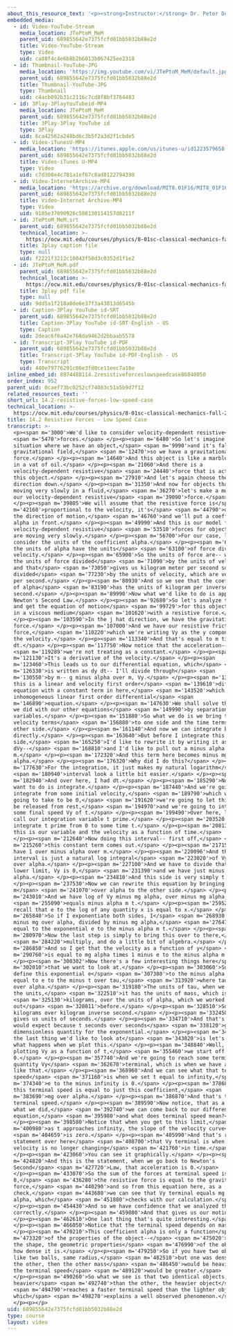 ```yaml
---
about_this_resource_text: '<p><strong>Instructor:</strong> Dr. Peter Dourmashkin</p>'
embedded_media:
  - id: Video-YouTube-Stream
    media_location: JTePtoM_MeM
    parent_uid: 689855642e7375fcfd01bb5032b88e2d
    title: Video-YouTube-Stream
    type: Video
    uid: ca88f4c4e6b8b2b6013b067425ee2318
  - id: Thumbnail-YouTube-JPG
    media_location: 'https://img.youtube.com/vi/JTePtoM_MeM/default.jpg'
    parent_uid: 689855642e7375fcfd01bb5032b88e2d
    title: Thumbnail-YouTube-JPG
    type: Thumbnail
    uid: c4acb092b31c2116c7cd8f8bf3764483
  - id: 3Play-3PlayYouTubeid-MP4
    media_location: JTePtoM_MeM
    parent_uid: 689855642e7375fcfd01bb5032b88e2d
    title: 3Play-3Play YouTube id
    type: 3Play
    uid: 6ca42562a248bd6c3b5f2a3d2f1cbde5
  - id: Video-iTunesU-MP4
    media_location: 'https://itunes.apple.com/us/itunes-u/id1223579658'
    parent_uid: 689855642e7375fcfd01bb5032b88e2d
    title: Video-iTunes U-MP4
    type: Video
    uid: c7d308e4c781a1ef67c8ad8122794390
  - id: Video-InternetArchive-MP4
    media_location: 'https://archive.org/download/MIT8.01F16/MIT8_01F16_L14v02_360p.mp4'
    parent_uid: 689855642e7375fcfd01bb5032b88e2d
    title: Video-Internet Archive-MP4
    type: Video
    uid: 9105e37090926c588130114157d8211f
  - id: JTePtoM_MeM.srt
    parent_uid: 689855642e7375fcfd01bb5032b88e2d
    technical_location: >-
      https://ocw.mit.edu/courses/physics/8-01sc-classical-mechanics-fall-2016/week-4-drag-forces-constraints-and-continuous-systems/14.2-resistive-forces-low-speed-case/14.2-resistive-forces-low-speed-case/JTePtoM_MeM.srt
    title: 3play caption file
    type: null
    uid: f2221f3212c10043f50d3c0352d1f1e2
  - id: JTePtoM_MeM.pdf
    parent_uid: 689855642e7375fcfd01bb5032b88e2d
    technical_location: >-
      https://ocw.mit.edu/courses/physics/8-01sc-classical-mechanics-fall-2016/week-4-drag-forces-constraints-and-continuous-systems/14.2-resistive-forces-low-speed-case/14.2-resistive-forces-low-speed-case/JTePtoM_MeM.pdf
    title: 3play pdf file
    type: null
    uid: 9dd5a1f218a0de6e37f3a43813d6545b
  - id: Caption-3Play YouTube id-SRT
    parent_uid: 689855642e7375fcfd01bb5032b88e2d
    title: Caption-3Play YouTube id-SRT-English - US
    type: Caption
    uid: 2deac6f0a42e768da9462d2bbaab5578
  - id: Transcript-3Play YouTube id-PDF
    parent_uid: 689855642e7375fcfd01bb5032b88e2d
    title: Transcript-3Play YouTube id-PDF-English - US
    type: Transcript
    uid: 440e79776291c86e3fd0ce11eec7a18e
inline_embed_id: 8974488114.2resistiveforceslowspeedcase86840050
order_index: 952
parent_uid: 0caef73bc0252cf74083c51a5b9d7f12
related_resources_text: ''
short_url: 14.2-resistive-forces-low-speed-case
technical_location: >-
  https://ocw.mit.edu/courses/physics/8-01sc-classical-mechanics-fall-2016/week-4-drag-forces-constraints-and-continuous-systems/14.2-resistive-forces-low-speed-case/14.2-resistive-forces-low-speed-case
title: 14.2 Resistive Forces - Low Speed Case
transcript: >-
  <p><span m='3000'>We'd like to consider velocity-dependent resistive</span>
  <span m='5470'>forces.</span> </p><p><span m='6480'>So let's imagine a
  situation where we have an object,</span> <span m='9990'>and it's falling in a
  gravitational field,</span> <span m='12470'>so we have a gravitational
  force.</span> </p><p><span m='14640'>And this object is like a marble falling
  in a vat of oil.</span> </p><p><span m='21060'>And there is a
  velocity-dependent resistive</span> <span m='24440'>force that is acting on
  this object.</span> </p><p><span m='27910'>And let's again choose the positive
  direction down.</span> </p><p><span m='31350'>And now for objects that are
  moving very slowly in a fluid,</span> <span m='36270'>let's make a model for
  our velocity-dependent resistive</span> <span m='39090'>force.</span>
  </p><p><span m='39805'>We will assume that the resistive force is</span> <span
  m='42160'>proportional to the velocity, it's</span> <span m='44790'>opposing
  the direction of motion,</span> <span m='46760'>and we'll put a coefficient
  alpha in front.</span> </p><p><span m='49990'>And this is our model for
  velocity-dependent resistive</span> <span m='53510'>forces for objects that
  are moving very slowly.</span> </p><p><span m='56700'>For our case, let's
  consider the units of the coefficient alpha.</span> </p><p><span m='60500'>So
  the units of alpha have the units</span> <span m='63100'>of force divided by
  velocity.</span> </p><p><span m='65900'>So the units of force are-- we have
  the units of force divided</span> <span m='71090'>by the units of velocity,
  and that</span> <span m='73050'>gives us kilogram meter per second squared,
  divided</span> <span m='77230'>by the units of velocity, which are velocity
  per second.</span> </p><p><span m='80930'>And so we see that the coefficient
  of alpha</span> <span m='83190'>has the units of kilogram per inverse
  second.</span> </p><p><span m='89990'>Now what we'd like to do is apply
  Newton's Second Law.</span> </p><p><span m='92680'>So let's analyze the forces
  and get the equation of motion</span> <span m='99729'>for this object falling
  in a viscous medium</span> <span m='101620'>with a resistive force.</span>
  </p><p><span m='103590'>In the j hat direction, we have the gravitational
  force.</span> </p><p><span m='107000'>And we have our resistive friction
  force,</span> <span m='110220'>which we're writing Vy as the y component of
  the velocity.</span> </p><p><span m='113340'>And that's equal to m times dVy
  dt.</span> </p><p><span m='117750'>Now notice that the acceleration--</span>
  <span m='119289'>we're not treating as a constant.</span> </p><p><span
  m='121130'>It's a derivative of the velocity.</span> </p><p><span
  m='123460'>This leads us to our differential equation, which</span> <span
  m='126330'>is written as dy dt-- I'll divide through</span> <span
  m='130550'>by m-- g minus alpha over m, Vy.</span> </p><p><span m='135100'>Now
  this is a linear and velocity first order</span> <span m='139610'>differential
  equation with a constant term in here,</span> <span m='143520'>which is called
  inhomogeneous linear first order differential</span> <span
  m='146890'>equation.</span> </p><p><span m='147630'>We shall solve this like
  we did with our other equations</span> <span m='149990'>by separation of
  variables.</span> </p><p><span m='151880'>So what we do is we bring the
  velocity terms</span> <span m='156880'>to one side and the time terms to the
  other side.</span> </p><p><span m='161140'>And now we can integrate both sides
  directly.</span> </p><p><span m='163640'>But before I integrate this
  side,</span> <span m='165250'>I'd like to rewrite it by writing it as
  dVy--</span> <span m='168810'>and I'd like to pull out a minus alpha over
  m.</span> </p><p><span m='172320'>And this term here becomes minus mg over
  alpha.</span> </p><p><span m='176320'>Why did I do this?</span> </p><p><span
  m='177630'>For the integration, it just makes my natural logarithm</span>
  <span m='180940'>interval look a little bit easier.</span> </p><p><span
  m='182940'>And over here, I had dt.</span> </p><p><span m='185290'>Now what I
  want to do is integrate.</span> </p><p><span m='187440'>And we're going to
  integrate from some initial velocity,</span> <span m='189790'>which we're
  going to take to be 0,</span> <span m='191620'>we're going to let this object
  be released from rest,</span> <span m='194970'>and we're going to integrate to
  some final speed Vy of t.</span> </p><p><span m='199490'>Over here, let's just
  call our integration variable t prime.</span> </p><p><span m='203520'>And we
  integrate t prime from 0 to some time t.</span> </p><p><span m='208130'>So
  this is our variable and the velocity as a function of time.</span>
  </p><p><span m='212640'>Now doing this interval-- first off,</span> <span
  m='215260'>this constant term comes out.</span> </p><p><span m='217150'>So we
  have 1 over minus alpha over m.</span> </p><p><span m='220096'>And the
  interval is just a natural log integral</span> <span m='223020'>of Vy minus mg
  over alpha.</span> </p><p><span m='227100'>And we have to divide that in the
  lower limit, Vy is 0,</span> <span m='231390'>and we have just minus mg over
  alpha.</span> </p><p><span m='234810'>And this side is very simply t.</span>
  </p><p><span m='237530'>Now we can rewrite this equation by bringing the
  m</span> <span m='241070'>over alpha to the other side.</span> </p><p><span
  m='243010'>And we have log of Vy minus mg alpha, over minus mg alpha,</span>
  <span m='255090'>equals minus alpha m t.</span> </p><p><span m='259529'>Now
  recall that e to the log of any quantity x is equal to x.</span> </p><p><span
  m='265840'>So if I exponentiate both sides, I</span> <span m='268930'>get Vy
  minus mg over alpha, divided by minus mg alpha,</span> <span m='276470'>is
  equal to the exponential e to the minus alpha m t.</span> </p><p><span
  m='280970'>Now the last step is simply to bring this over to there,</span>
  <span m='284220'>multiply, and do a little bit of algebra.</span> </p><p><span
  m='286850'>And so I get that the velocity as a function of y</span> <span
  m='290760'>is equal to mg alpha times 1 minus e to the minus alpha m t.</span>
  </p><p><span m='300302'>Now there's a few interesting things here</span> <span
  m='302010'>that we want to look at.</span> </p><p><span m='303060'>Suppose we
  define this exponential e</span> <span m='307380'>to the minus alpha m t as
  equal to e to the minus t over tau,</span> <span m='313920'>where tau is m
  over alpha.</span> </p><p><span m='319180'>The units of tau, when we look at
  the units,</span> <span m='322510'>it has the units of mass, which is</span>
  <span m='325130'>kilograms, over the units of alpha, which we worked
  out</span> <span m='328011'>before.</span> </p><p><span m='328510'>So we have
  kilograms over kilogram inverse second.</span> </p><p><span m='332450'>That
  gives us units of seconds.</span> </p><p><span m='334710'>And that's what we
  would expect because t seconds over seconds</span> <span m='338120'>gives us
  dimensionless quantity for the exponential.</span> </p><p><span m='341440'>Now
  the last thing we'd like to look at</span> <span m='343820'>is let's just see
  what happens when we plot this.</span> </p><p><span m='348840'>Well, if we're
  plotting Vy as a function of t,</span> <span m='355460'>we start off at
  0.</span> </p><p><span m='357740'>And we're going to reach some terminal
  quantity Vy</span> <span m='362670'>terminal, which is when we have a graph
  like that.</span> </p><p><span m='368960'>And we can see what that terminal
  speed</span> <span m='371160'>is when we set t equal to infinity,</span> <span
  m='374340'>e to the minus infinity is 0.</span> </p><p><span m='378680'>And so
  this terminal speed is equal to just this coefficient,</span> <span
  m='383690'>mg over alpha.</span> </p><p><span m='386870'>And that's the
  terminal speed.</span> </p><p><span m='389590'>Now notice, that as a check for
  what we did,</span> <span m='392740'>we can come back to our differential
  equation,</span> <span m='395980'>and what does terminal speed mean?</span>
  </p><p><span m='398580'>Notice that when you get to this limit,</span> <span
  m='400980'>as t approaches infinity, the slope of the velocity curve</span>
  <span m='404659'>is zero.</span> </p><p><span m='405990'>And that's really the
  statement over here</span> <span m='408700'>that Vy terminal is when the
  velocity is no longer changing</span> <span m='421760'>in time.</span>
  </p><p><span m='423060'>You can see it graphically.</span> </p><p><span
  m='424820'>And this is the statement, when we go back to Newton's
  Second</span> <span m='427720'>Law, that acceleration is 0.</span>
  </p><p><span m='433070'>So the sum of the forces at terminal speed is
  0,</span> <span m='436280'>the resistive force is equal to the gravitational
  force,</span> <span m='440290'>and so from this equation here, as a
  check,</span> <span m='443680'>we can see that Vy terminal equals mg over
  alpha, which</span> <span m='451880'>checks with our calculation.</span>
  </p><p><span m='454430'>And so we have confidence that we analyzed this
  correctly.</span> </p><p><span m='459080'>And that gives us our motion.</span>
  </p><p><span m='462610'>One last thing that's quite interesting.</span>
  </p><p><span m='466050'>Notice that the terminal speed depends on mass.</span>
  </p><p><span m='470210'>This coefficient alpha is only a function</span> <span
  m='473320'>of the properties of the object--</span> <span m='475020'>the size,
  the shape, the geometric properties</span> <span m='476990'>of the object, not
  how dense it is.</span> </p><p><span m='479250'>So if you have two objects,
  like two balls, same radius,</span> <span m='482510'>but one was denser than
  the other, then the other mass</span> <span m='486450'>would be heavier and
  the terminal speed</span> <span m='489120'>would be greater.</span>
  </p><p><span m='490260'>So what we see is that two identical objects, one
  heavier</span> <span m='492740'>than the other, the heavier object</span>
  <span m='494790'>reaches a faster terminal speed than the lighter object,
  which</span> <span m='498270'>explains a well observed phenomenon.</span>
  </p><p></p>
uid: 689855642e7375fcfd01bb5032b88e2d
type: course
layout: video
---
```

